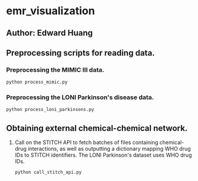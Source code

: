 # emr_visualization
## Author: Edward Huang

## Preprocessing scripts for reading data.

### Preprocessing the MIMIC III data.

```bash
python process_mimic.py
```

### Preprocessing the LONI Parkinson's disease data.

```bash
python process_loni_parkinsons.py
```

## Obtaining external chemical-chemical network.

1.  Call on the STITCH API to fetch batches of files containing chemical-drug
    interactions, as well as outputting a dictionary mapping WHO drug IDs to
    STITCH identifiers. The LONI Parkinson's dataset uses WHO drug IDs.
    
    ```bash
    python call_stitch_api.py
    ```